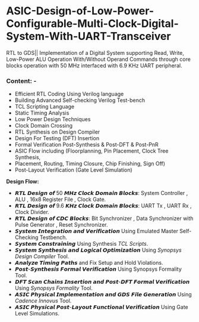 # ASIC-Design-of-Low-Power-Configurable-Multi-Clock-Digital-System-With-UART-Transceiver
RTL to GDS|| Implementation of a Digital System supporting Read, Write, Low-Power ALU Operation With/Without Operand Commands through core blocks operation with 50 MHz interfaced with 6.9 KHz UART peripheral.

###	Content: -
-	Efficient RTL Coding Using Verilog language
-	Building Advanced Self-checking Verilog Test-bench
-	TCL Scripting Language
-	Static Timing Analysis
-	Low Power Design Techniques
-	Clock Domain Crossing
-	RTL Synthesis on Design Compiler
-	Design For Testing (DFT) Insertion
-	Formal Verification Post-Synthesis & Post-DFT & Post-PnR
-	ASIC Flow including (Floorplanning, Pin Placement, Clock Tree Synthesis,      
- Placement, Routing, Timing Closure, Chip Finishing, Sign Off)
- Post-Layout Verification (Gate Level Simulation)

**Design Flow:**
- 𝙍𝙏𝙇 𝘿𝙚𝙨𝙞𝙜𝙣 𝙤𝙛 50 𝙈𝙃𝙯 𝘾𝙡𝙤𝙘𝙠 𝘿𝙤𝙢𝙖𝙞𝙣 𝘽𝙡𝙤𝙘𝙠𝙨: System Controller , ALU , 16x8 Register File , Clock Gate. 
- 𝙍𝙏𝙇 𝘿𝙚𝙨𝙞𝙜𝙣 𝙤𝙛 9.6 𝙆𝙃𝙯 𝘾𝙡𝙤𝙘𝙠 𝘿𝙤𝙢𝙖𝙞𝙣 𝘽𝙡𝙤𝙘𝙠𝙨: UART Tx , UART Rx , Clock Divider. 
- 𝙍𝙏𝙇 𝘿𝙚𝙨𝙞𝙜𝙣 𝙤𝙛 𝘾𝘿𝘾 𝘽𝙡𝙤𝙘𝙠𝙨: Bit Synchronizer , Data Synchronizer with Pulse Generator , Reset Synchronizer. 
- 𝙎𝙮𝙨𝙩𝙚𝙢 𝙄𝙣𝙩𝙚𝙜𝙧𝙖𝙩𝙞𝙤𝙣 𝙖𝙣𝙙 𝙑𝙚𝙧𝙞𝙛𝙞𝙘𝙖𝙩𝙞𝙤𝙣 Using Emulated Master Self-Checking Testbench. 
- 𝙎𝙮𝙨𝙩𝙚𝙢 𝘾𝙤𝙣𝙨𝙩𝙧𝙖𝙞𝙣𝙞𝙣𝙜 Using Synthesis *TCL Scripts*. 
- 𝙎𝙮𝙨𝙩𝙚𝙢 𝙎𝙮𝙣𝙩𝙝𝙚𝙨𝙞𝙨 𝙖𝙣𝙙 𝙇𝙤𝙜𝙞𝙘𝙖𝙡 𝙊𝙥𝙩𝙞𝙢𝙞𝙯𝙖𝙩𝙞𝙤𝙣 Using *Synopsys Design Compiler* Tool. 
- 𝘼𝙣𝙖𝙡𝙮𝙯𝙚 𝙏𝙞𝙢𝙞𝙣𝙜 𝙋𝙖𝙩𝙝𝙨 and Fix Setup and Hold Violations. 
- 𝙋𝙤𝙨𝙩-𝙎𝙮𝙣𝙩𝙝𝙚𝙨𝙞𝙨 𝙁𝙤𝙧𝙢𝙖𝙡 𝙑𝙚𝙧𝙞𝙛𝙞𝙘𝙖𝙩𝙞𝙤𝙣 Using Synopsys Formality Tool. 
- 𝘿𝙁𝙏 𝙎𝙘𝙖𝙣 𝘾𝙝𝙖𝙞𝙣𝙨 𝙄𝙣𝙨𝙚𝙧𝙩𝙞𝙤𝙣 𝙖𝙣𝙙 𝙋𝙤𝙨𝙩-𝘿𝙁𝙏 𝙁𝙤𝙧𝙢𝙖𝙡 𝙑𝙚𝙧𝙞𝙛𝙞𝙘𝙖𝙩𝙞𝙤𝙣 Using *Synopsys Formality* Tool. 
- 𝘼𝙎𝙄𝘾 𝙋𝙝𝙮𝙨𝙞𝙘𝙖𝙡 𝙄𝙢𝙥𝙡𝙚𝙢𝙚𝙣𝙩𝙖𝙩𝙞𝙤𝙣 𝙖𝙣𝙙 𝙂𝘿𝙎 𝙁𝙞𝙡𝙚 𝙂𝙚𝙣𝙚𝙧𝙖𝙩𝙞𝙤𝙣 Using *Cadence Innovus* Tool. 
- 𝘼𝙎𝙄𝘾 𝙋𝙝𝙮𝙨𝙞𝙘𝙖𝙡 𝙋𝙤𝙨𝙩-𝙇𝙖𝙮𝙤𝙪𝙩 𝙁𝙪𝙣𝙘𝙩𝙞𝙤𝙣𝙖𝙡 𝙑𝙚𝙧𝙞𝙛𝙞𝙘𝙖𝙩𝙞𝙤𝙣 Using Gate Level Simulations.
